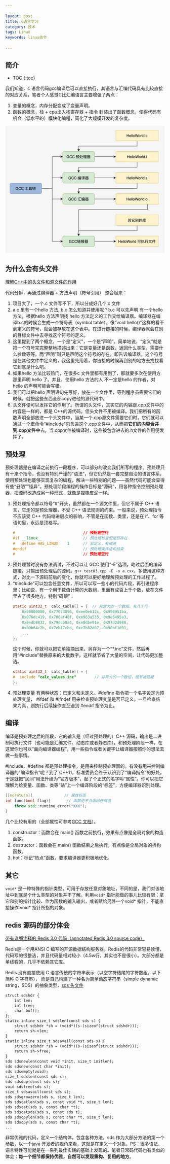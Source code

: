 ```yaml
---

layout: post
title: C语言学习
category: 技术
tags: Linux
keywords: linux命令 

---
```


## 简介

* TOC
{:toc}

我们知道，c 语言代码gcc编译后可以直接执行，其语言与汇编代码具有比较直接的对应关系，笔者个人感觉C比汇编语言主要增强了两点：

1. 变量的概念，内存分配变成了变量声明。
2. 函数的概念，栈 + cpu出入栈寄存器 + 指令 封装出了函数概念，使得代码有机会（低水平的）模块化编程，简化了大规模开发的复杂度。

![](/public/upload/linux/gcc_tools.png)

## 为什么会有头文件

[理解C++中的头文件和源文件的作用](https://blog.csdn.net/qq_35038153/article/details/71293265)

代码分拆，再通过编译器 + 方法声明（符号引用） 整合起来：

1. 项目大了，一个.c 文件写不下，所以分成好几个.c 文件
1. a.c 里有一个hello 方法, b.c 怎么知道并使用呢？b.c 可以先声明 有一个hello 方法，根据hello 方法声明找 hello 方法定义的工作交给编译器。编译器在编译b.c的时候会生成一个符号表（symbol table），像“void hello()”这样的看不到定义的符号，就会被存放在这个表中。在进行链接的时候，编译器就会在别的目标文件中去寻找这个符号的定义。
3. 这里提到了两个概念，一个是“定义”，一个是“声明”。简单地说，“定义”就是把一个符号完完整整地描述出来：它是变量还是函数，返回什么类型，需要什么参数等等。而“声明”则只是声明这个符号的存在，即告诉编译器，这个符号是在其他文件中定义的，我这里先用着，你链接的时候再到别的地方去找找看它到底是什么吧。
4. 如果hello 方法比较热门，在很多c 文件里都有用到了，那就要多次在使用方那里声明 hello 了。并且，使用hello 方法的人 不一定是hello 的作者，对hello 的声明可能会写错。
5. 我们可以把hello 声明语句先写好，放在一个文件里，等到程序员需要它们的时候，就把这些东西全部copy进他的源代码中。
6. 头文件便可以发挥它的作用了。所谓的头文件，其实它的内容跟.cpp文件中的内容是一样的，都是 C++的源代码。但头文件不用被编译。我们把所有的函数声明全部放进一个头文件中，当某一个.cpp源文件需要它们时，它们就可以通过一个宏命令“#include”包含进这个.cpp文件中，从而把**它们的内容合并到.cpp文件中**去。当.cpp文件被编译时，这些被包含进去的.h文件的作用便发挥了。

## 预处理

预处理器是在编译之前执行一段程序，可以部分的改变我们所写的程序。预处理只有十来个指令，也没有特别严谨的“语法”，但它仍然是一套完整自洽的语言体系，使用预处理也能够实现复杂的编程，解决一些特别的问题——虽然代码可能会显得有些“丑陋”“怪异”。预处理阶段编程的操作目标是“源码”，用各种指令控制预处理器，把源码改造成另一种形式，就像是捏橡皮泥一样。

1. 预处理指令都以符号“#”开头，虽然都在一个源文件里，但它不属于 C++ 语言，它走的是预处理器，不受 C++ 语法规则的约束。一般来说，预处理指令不应该受 C++ 代码缩进层次的影响，不管是在函数、类里，还是在 if、for 等语句里，永远是顶格写。
    ```c++
    #                              // 预处理空行
    #if __linux__                  // 预处理检查宏是否存在
    #   define HAS_LINUX    1      // 宏定义，有缩进
    #endif                         // 预处理条件语句结束
    #                              // 预处理空行
    ```
2. 预处理暂时没有办法调试，不过可以让 GCC 使用“-E”选项，略过后面的编译链接，只输出预处理后的源码。`g++ test03.cpp -E -o a.cxx`，多使用这种方式，对比一下源码前后的变化，你就可以更好地理解预处理的工作过程了。
2. “#include”可以包含任意文件，所以可以写一些小的代码片段，再引进程序里；比如说，有一个用于数值计算的大数组，里面有成百上千个数，放在文件里占了很多地方，特别“碍眼”：
    ```c
    static uint32_t  calc_table[] = {  // 非常大的一个数组，有几十行
        0x00000000, 0x77073096, 0xee0e612c, 0x990951ba,
        0x076dc419, 0x706af48f, 0xe963a535, 0x9e6495a3,
        0x0edb8832, 0x79dcb8a4, 0xe0d5e91e, 0x97d2d988,
        0x09b64c2b, 0x7eb17cbd, 0xe7b82d07, 0x90bf1d91,
        ...                          
    };
    ```
    这个时候，你就可以把它单独摘出来，另存为一个“*.inc”文件，然后再用“#include”替换原来的大批数字。这样就节省了大量的空间，让代码更加整洁。
    ```c
    static uint32_t  calc_table[] = {
    #  include "calc_values.inc"        // 非常大的一个数组，细节被隐藏
    };
    ```
3. 预处理变量 有两种状态：已定义和未定义。#define 指令把一个名字设定为预处理变量， #ifdef 和 #ifndef 用来检查预处理变量是否已定义。一旦检查结果为真，则执行后续操作直至遇到 #endif 指令为止。

## 编译

编译是预处理之后的阶段，它的输入是（经过预处理的）C++ 源码，输出是二进制可执行文件（也可能是汇编文件、动态库或者静态库）。和预处理阶段一样，在这里你也可以“面向编译器编程”，用一些指令或者关键字让编译器按照你的想法去做一些事情。

#include、#define 都是预处理指令，是用来控制预处理器的。有没有用来控制编译器的“编译指令”呢？到了 C++11，标准委员会终于认识到了“编译指令”的好处，于是就把“民间”用法升级为“官方版本”，起了个正式的名字叫“属性”。你可以把它理解为给变量、函数、类等“贴”上一个编译阶段的“标签”，方便编译器识别处理。

```c++
[[noreturn]]              // 属性标签
int func(bool flag){       // 函数绝不会返回任何值
    throw std::runtime_error("XXX");
}
```
几个比较有用的（全部属性可参考[GCC 文档](https://gcc.gnu.org/onlinedocs/gcc/Attribute-Syntax.html)）。
1. constructor：函数会在 main() 函数之前执行，效果有点像是全局对象的构造函数。
2. destructor：函数会在 main() 函数结束之后执行，有点像是全局对象的析构函数。
3. hot：标记“热点”函数，要求编译器更积极地优化。

## 其它


`void*` 是一种特殊的指针类型，可用于存放任意对象地址，不同的是，我们对该地址中到底是个什么类型的对象并不了解。利用`void*` 指针能做的事儿比较有限：拿它和别的指针比较、作为函数的输入输出，或者赋给另外一个void* 指针，不能直接操作 void* 指针所指的对象。 


## redis 源码的部分体会

[带有详细注释的 Redis 3.0 代码（annotated Redis 3.0 source code）](https://github.com/huangz1990/redis-3.0-annotated)

Redis是一个用ANSI C 编写的开源数据结构服务器。Redis的代码非常容易读懂，代码写的很整洁，并且代码量相对较小（4.5w行，其实也不是很小）。大部分都是单线程的，几乎不依赖其它库。

Redis 没有直接使用 C 语言传统的字符串表示（以空字符结尾的字符数组，以下简称 C 字符串）， 而是自己构建了一种名为简单动态字符串（simple dynamic string，SDS）的抽象类型，[sds 头文件](https://github.com/huangz1990/redis-3.0-annotated/blob/unstable/src/sds.h)


    struct sdshdr {
        int len;
        int free;
        char buf[];
    };
    static inline size_t sdslen(const sds s) {
        struct sdshdr *sh = (void*)(s-(sizeof(struct sdshdr)));
        return sh->len;
    }
    static inline size_t sdsavail(const sds s) {
        struct sdshdr *sh = (void*)(s-(sizeof(struct sdshdr)));
        return sh->free;
    }
    sds sdsnewlen(const void *init, size_t initlen);
    sds sdsnew(const char *init);
    sds sdsempty(void);
    size_t sdslen(const sds s);
    sds sdsdup(const sds s);
    void sdsfree(sds s);
    size_t sdsavail(const sds s);
    sds sdsgrowzero(sds s, size_t len);
    sds sdscatlen(sds s, const void *t, size_t len);
    sds sdscat(sds s, const char *t);
    sds sdscatsds(sds s, const sds t);
    sds sdscpylen(sds s, const char *t, size_t len);
    sds sdscpy(sds s, const char *t);
    ...

非常优雅的代码，定义一个结构体，包含各种方法，sds 作为大部分方法的第一个参数，以一个java 开发者的视角来看，这就是在定义一个对象。PS：很多语法、语言特性可能就是在一系列最佳实践的基础上发现的。笔者日常码代码也有类似的体会：**每一个细节都保持优雅，自然可以发现重构、复用的地方**。









